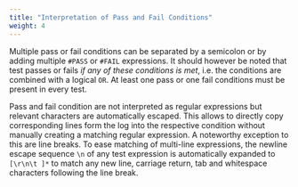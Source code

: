 ```yaml
---
title: "Interpretation of Pass and Fail Conditions"
weight: 4
---
```


Multiple pass or fail conditions can be separated by a semicolon or by adding multiple `#PASS` or `#FAIL` expressions. It
should however be noted that test passes or fails *if any of these conditions is met*, i.e. the conditions are combined with
a logical `OR`. At least one pass or one fail conditions must be present in every test.

Pass and fail condition are not interpreted as regular expressions but relevant characters are automatically escaped. This
allows to directly copy corresponding lines form the log into the respective condition without manually creating a matching
regular expression. A noteworthy exception to this are line breaks. To ease matching of multi-line expressions, the newline
escape sequence `\n` of any test expression is automatically expanded to `[\r\n\t ]*` to match any new line, carriage return,
tab and whitespace characters following the line break.

